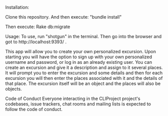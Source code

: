 Installation:

Clone this repository. And then execute: 
"bundle install"

Then execute: 
Rake db:migrate 

Usage: 
To use, run "shotgun" in the terminal. Then go into the browser and got to http://localhost:9393/ . 

This app will allow you to create your own personalized excursion. Upon starting you will have the option to sign up with your own personalized username and password, or log in as an already existing user. You can create an excursion and give it a description and assign to it several places. It will prompt you to enter the excursion and some details and then for each excursion you will then enter the places associated with it  and the details of that place.  The excursion itself will be an object and the places will also be objects. 

Code of Conduct
Everyone interacting in the CLIProject project's codebases, issue trackers, chat rooms and mailing lists is expected to follow the code of conduct.
